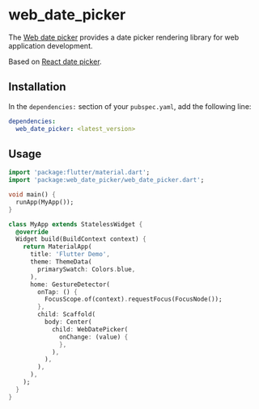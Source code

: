 # web_date_picker 

The [Web date picker](https://pub.dev/packages/web_date_picker) provides a date picker rendering library for web application development.

Based on [React date picker](https://www.npmjs.com/package/react-datepicker). 

## Installation

In the `dependencies:` section of your `pubspec.yaml`, add the following line:

```yaml
dependencies:
  web_date_picker: <latest_version>
```

## Usage

```dart
import 'package:flutter/material.dart';
import 'package:web_date_picker/web_date_picker.dart';

void main() {
  runApp(MyApp());
}

class MyApp extends StatelessWidget {
  @override
  Widget build(BuildContext context) {
    return MaterialApp(
      title: 'Flutter Demo',
      theme: ThemeData(
        primarySwatch: Colors.blue,
      ),
      home: GestureDetector(
        onTap: () {
          FocusScope.of(context).requestFocus(FocusNode());
        },
        child: Scaffold(
          body: Center(
            child: WebDatePicker(
              onChange: (value) {
              },
            ),
          ),
        ),
      ),
    );
  }
}
```